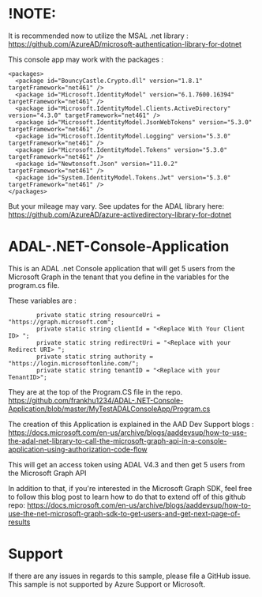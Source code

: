 # !NOTE:
It is recommended now to utilize the MSAL .net library : https://github.com/AzureAD/microsoft-authentication-library-for-dotnet

This console app may work with the packages :
```
<packages>
  <package id="BouncyCastle.Crypto.dll" version="1.8.1" targetFramework="net461" />
  <package id="Microsoft.IdentityModel" version="6.1.7600.16394" targetFramework="net461" />
  <package id="Microsoft.IdentityModel.Clients.ActiveDirectory" version="4.3.0" targetFramework="net461" />
  <package id="Microsoft.IdentityModel.JsonWebTokens" version="5.3.0" targetFramework="net461" />
  <package id="Microsoft.IdentityModel.Logging" version="5.3.0" targetFramework="net461" />
  <package id="Microsoft.IdentityModel.Tokens" version="5.3.0" targetFramework="net461" />
  <package id="Newtonsoft.Json" version="11.0.2" targetFramework="net461" />
  <package id="System.IdentityModel.Tokens.Jwt" version="5.3.0" targetFramework="net461" />
</packages>
```

But your mileage may vary. See updates for the ADAL library here: 
https://github.com/AzureAD/azure-activedirectory-library-for-dotnet


# ADAL-.NET-Console-Application
This is an ADAL .net Console application that will get 5 users from the Microsoft Graph in the tenant that you define in the variables for the program.cs file.

These variables are :
```
        private static string resourceUri = "https://graph.microsoft.com";
        private static string clientId = "<Replace With Your Client ID> ";
        private static string redirectUri = "<Replace with your Redirect URI> ";
        private static string authority = "https://login.microsoftonline.com/";
        private static string tenantID = "<Replace with your TenantID>";
```

They are at the top of the Program.CS file in the repo. https://github.com/frankhu1234/ADAL-.NET-Console-Application/blob/master/MyTestADALConsoleApp/Program.cs

The creation of this Application is explained in the AAD Dev Support blogs : https://docs.microsoft.com/en-us/archive/blogs/aaddevsup/how-to-use-the-adal-net-library-to-call-the-microsoft-graph-api-in-a-console-application-using-authorization-code-flow

This will get an access token using ADAL V4.3 and then get 5 users from the Microsoft Graph API 

In addition to that, if you're interested in the Microsoft Graph SDK, feel free to follow this blog post to learn how to do that to extend off of this github repo:  https://docs.microsoft.com/en-us/archive/blogs/aaddevsup/how-to-use-the-net-microsoft-graph-sdk-to-get-users-and-get-next-page-of-results

# Support

If there are any issues in regards to this sample, please file a GitHub issue. This sample is not supported by Azure Support or Microsoft. 

